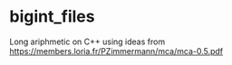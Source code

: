 # bigint_files

Long ariphmetic on C++ using ideas from https://members.loria.fr/PZimmermann/mca/mca-0.5.pdf
